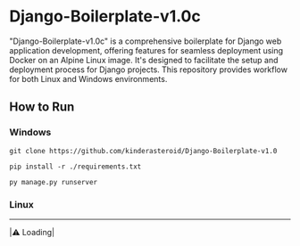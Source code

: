 # Django-Boilerplate-v1.0c

"Django-Boilerplate-v1.0c" is a comprehensive boilerplate for Django web application development, offering features for seamless deployment using Docker on an Alpine Linux image. It's designed to facilitate the setup and deployment process for Django projects. This repository provides workflow for both Linux and Windows environments.

## How to Run

### Windows

```
git clone https://github.com/kinderasteroid/Django-Boilerplate-v1.0
```
```
pip install -r ./requirements.txt
```
```
py manage.py runserver
```
### Linux

------
|⚠️ Loading|
